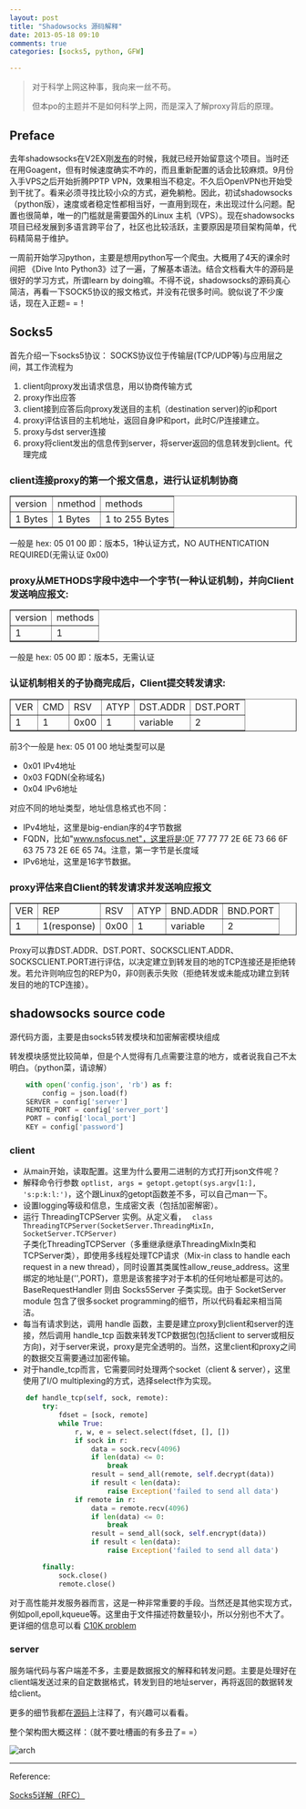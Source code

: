 ```yaml
---
layout: post
title: "Shadowsocks 源码解释"
date: 2013-05-18 09:10
comments: true
categories: [socks5, python, GFW]

---
```


> 对于科学上网这种事，我向来一丝不苟。
>
> 但本po的主题并不是如何科学上网，而是深入了解proxy背后的原理。

## Preface
去年shadowsocks在V2EX刚[发布](http://www.v2ex.com/t/32777)的时候，我就已经开始留意这个项目。当时还在用Goagent，但有时候速度确实不咋的，而且重新配置的话会比较麻烦。9月份入手VPS之后开始折腾PPTP VPN，效果相当不稳定。不久后OpenVPN也开始受到干扰了。看来必须寻找比较小众的方式，避免躺枪。因此，初试shadowsocks（python版），速度或者稳定性都相当好，一直用到现在，未出现过什么问题。配置也很简单，唯一的门槛就是需要国外的Linux 主机（VPS）。现在shadowsocks项目已经发展到多语言跨平台了，社区也比较活跃，主要原因是项目架构简单，代码精简易于维护。

一周前开始学习python，主要是想用python写一个爬虫。大概用了4天的课余时间把 《Dive Into Python3》过了一遍，了解基本语法。结合文档看大牛的源码是很好的学习方式，所谓learn by doing嘛。不得不说，shadowsocks的源码真心简洁，再看一下SOCK5协议的报文格式，并没有花很多时间。貌似说了不少废话，现在入正题= =！

## Socks5
首先介绍一下socks5协议：
SOCKS协议位于传输层(TCP/UDP等)与应用层之间，其工作流程为

1. client向proxy发出请求信息，用以协商传输方式
2. proxy作出应答
3. client接到应答后向proxy发送目的主机（destination server)的ip和port
4. proxy评估该目的主机地址，返回自身IP和port，此时C/P连接建立。
5. proxy与dst server连接
6. proxy将client发出的信息传到server，将server返回的信息转发到client。代理完成

### client连接proxy的第一个报文信息，进行认证机制协商

<table border="1">
    <tr>
        <td>version</td>
        <td>nmethod</td>
        <td>methods</td>
    </tr>
    <tr>
        <td>1 Bytes</td>
        <td>1 Bytes</td>
        <td>1 to 255 Bytes</td>
    </tr>
</table>

一般是 hex: 05 01 00
即：版本5，1种认证方式，NO AUTHENTICATION REQUIRED(无需认证 0x00)

### proxy从METHODS字段中选中一个字节(一种认证机制)，并向Client发送响应报文:

<table border="1">
    <tr>
        <td>version</td>
        <td>methods</td>
    </tr>
    <tr>
        <td>1</td>
        <td>1</td>
    </tr>
</table>

一般是 hex: 05 00
即：版本5，无需认证

### 认证机制相关的子协商完成后，Client提交转发请求:

<table border="1">
    <tr>
        <td>VER</td>
        <td>CMD</td>
        <td>RSV</td>
        <td>ATYP</td>
        <td>DST.ADDR</td>
        <td>DST.PORT</td>
    </tr>
    <tr>
        <td>1</td>
        <td>1</td>
        <td>0x00</td>
        <td>1</td>
        <td>variable</td>
        <td>2</td>
    </tr>
</table>

前3个一般是 hex: 05 01 00
地址类型可以是
* 0x01    IPv4地址
* 0x03    FQDN(全称域名)
* 0x04    IPv6地址

对应不同的地址类型，地址信息格式也不同：
* IPv4地址，这里是big-endian序的4字节数据
* FQDN，比如"www.nsfocus.net"，这里将是:0F 77 77 77 2E 6E 73 66 6F 63 75 73 2E 6E 65 74。注意，第一字节是长度域
* IPv6地址，这里是16字节数据。

### proxy评估来自Client的转发请求并发送响应报文

<table border="1">
    <tr>
        <td>VER</td>
        <td>REP</td>
        <td>RSV</td>
        <td>ATYP</td>
        <td>BND.ADDR</td>
        <td>BND.PORT</td>
    </tr>
    <tr>
        <td>1</td>
        <td>1(response)</td>
        <td>0x00</td>
        <td>1</td>
        <td>variable</td>
        <td>2</td>
    </tr>
</table>

Proxy可以靠DST.ADDR、DST.PORT、SOCKSCLIENT.ADDR、SOCKSCLIENT.PORT进行评估，以决定建立到转发目的地的TCP连接还是拒绝转发。若允许则响应包的REP为0，非0则表示失败（拒绝转发或未能成功建立到转发目的地的TCP连接）。



## shadowsocks source code

源代码方面，主要是由socks5转发模块和加密解密模块组成

转发模块感觉比较简单，但是个人觉得有几点需要注意的地方，或者说我自己不太明白。（python菜，请谅解）

``` python
    with open('config.json', 'rb') as f:
        config = json.load(f)
    SERVER = config['server']
    REMOTE_PORT = config['server_port']
    PORT = config['local_port']
    KEY = config['password']
```

### client 
* 从main开始，读取配置。这里为什么要用二进制的方式打开json文件呢？
* 解释命令行参数 <code>optlist, args = getopt.getopt(sys.argv[1:], 's:p:k:l:')</code>，这个跟Linux的getopt函数差不多，可以自己man一下。
* 设置logging等级和信息，生成密文表（包括加密解密）。
* 运行 ThreadingTCPServer 实例。从定义看， <code> class ThreadingTCPServer(SocketServer.ThreadingMixIn, SocketServer.TCPServer) </code> 子类化ThreadingTCPServer（多重继承继承ThreadingMixIn类和TCPServer类），即使用多线程处理TCP请求（Mix-in class to handle each request in a new thread），同时设置其类属性allow_reuse_address。这里绑定的地址是('',PORT)，意思是该套接字对于本机的任何地址都是可达的。BaseRequestHandler 则由 Socks5Server 子类实现。由于 SocketServer module 包含了很多socket programming的细节，所以代码看起来相当简洁。
* 每当有请求到达，调用 handle 函数，主要是建立proxy到client和server的连接，然后调用 handle_tcp 函数来转发TCP数据包(包括client to server或相反方向)，对于server来说，proxy是完全透明的。当然，这里client和proxy之间的数据交互需要通过加密传输。
* 对于handle_tcp而言，它需要同时处理两个socket（client & server），这里使用了I/O multiplexing的方式，选择select作为实现。

``` python
    def handle_tcp(self, sock, remote):
        try:
            fdset = [sock, remote]
            while True:
                r, w, e = select.select(fdset, [], [])
                if sock in r:
                    data = sock.recv(4096)
                    if len(data) <= 0:
                        break
                    result = send_all(remote, self.decrypt(data))
                    if result < len(data):
                        raise Exception('failed to send all data')
                if remote in r:
                    data = remote.recv(4096)
                    if len(data) <= 0:
                        break
                    result = send_all(sock, self.encrypt(data))
                    if result < len(data):
                        raise Exception('failed to send all data')

        finally:
            sock.close()
            remote.close()
```

对于高性能并发服务器而言，这是一种非常重要的手段。当然还是其他实现方式，例如poll,epoll,kqueue等。这里由于文件描述符数量较小，所以分别也不大了。更详细的信息可以看 [C10K problem](http://www.kegel.com/c10k.html)

### server
服务端代码与客户端差不多，主要是数据报文的解释和转发问题。主要是处理好在client端发送过来的自定数据格式，转发到目的地址server，再将返回的数据转发给client。

更多的细节我都在[源码](https://github.com/YvesChan/shadowsocks)上注释了，有兴趣可以看看。

整个架构图大概这样：（就不要吐槽画的有多丑了= =）

![arch](http://ww3.sinaimg.cn/mw690/693e3eb0gw1e4uzpuiyh9j20ff0dvaat.jpg)



---------------------------
Reference:

[Socks5详解（RFC）](http://blog.csdn.net/liufan1945/article/details/8053804)
